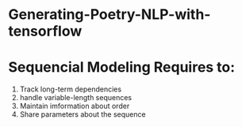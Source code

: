 # Generating-Poetry-NLP-with-tensorflow
# Sequencial Modeling Requires to:

1) Track long-term dependencies
2) handle variable-length sequences
3) Maintain imformation about order
4) Share parameters about the sequence





